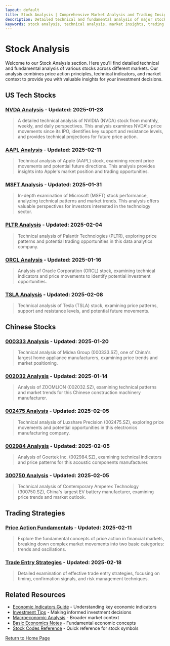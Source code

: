 ```yaml
---
layout: default
title: Stock Analysis | Comprehensive Market Analysis and Trading Insights
description: Detailed technical and fundamental analysis of major stocks including NVDA, AAPL, MSFT, and Chinese stocks. Expert insights on price action, market trends, and trading strategies.
keywords: stock analysis, technical analysis, market insights, trading strategies, price action, stock market, investment analysis, NVDA, AAPL, MSFT, Chinese stocks, market trends, trading opportunities
---
```


# Stock Analysis

Welcome to our Stock Analysis section. Here you'll find detailed technical and fundamental analysis of various stocks across different markets. Our analysis combines price action principles, technical indicators, and market context to provide you with valuable insights for your investment decisions.

## US Tech Stocks

### [NVDA Analysis](./NVDA.html) - Updated: 2025-01-28
> A detailed technical analysis of NVIDIA (NVDA) stock from monthly, weekly, and daily perspectives. This analysis examines NVDA's price movements since its IPO, identifies key support and resistance levels, and provides technical projections for future price action.

### [AAPL Analysis](./AAPL.html) - Updated: 2025-02-11
> Technical analysis of Apple (AAPL) stock, examining recent price movements and potential future directions. This analysis provides insights into Apple's market position and trading opportunities.

### [MSFT Analysis](./MSFT.html) - Updated: 2025-01-31
> In-depth examination of Microsoft (MSFT) stock performance, analyzing technical patterns and market trends. This analysis offers valuable perspectives for investors interested in the technology sector.

### [PLTR Analysis](./PLTR.html) - Updated: 2025-02-04
> Technical analysis of Palantir Technologies (PLTR), exploring price patterns and potential trading opportunities in this data analytics company.

### [ORCL Analysis](./ORCL.html) - Updated: 2025-01-16
> Analysis of Oracle Corporation (ORCL) stock, examining technical indicators and price movements to identify potential investment opportunities.

### [TSLA Analysis](./TSLA.html) - Updated: 2025-02-08
> Technical analysis of Tesla (TSLA) stock, examining price patterns, support and resistance levels, and potential future movements.

## Chinese Stocks

### [000333 Analysis](./000333.html) - Updated: 2025-01-20
> Technical analysis of Midea Group (000333.SZ), one of China's largest home appliance manufacturers, examining price trends and market positioning.

### [002032 Analysis](./002032.html) - Updated: 2025-01-14
> Analysis of ZOOMLION (002032.SZ), examining technical patterns and market trends for this Chinese construction machinery manufacturer.

### [002475 Analysis](./002475.html) - Updated: 2025-02-05
> Technical analysis of Luxshare Precision (002475.SZ), exploring price movements and potential opportunities in this electronics manufacturing company.

### [002984 Analysis](./002984.html) - Updated: 2025-02-05
> Analysis of Goertek Inc. (002984.SZ), examining technical indicators and price patterns for this acoustic components manufacturer.

### [300750 Analysis](./300750.html) - Updated: 2025-02-05
> Technical analysis of Contemporary Amperex Technology (300750.SZ), China's largest EV battery manufacturer, examining price trends and market outlook.

## Trading Strategies

### [Price Action Fundamentals](./PriceAction.html) - Updated: 2025-02-11
> Explore the fundamental concepts of price action in financial markets, breaking down complex market movements into two basic categories: trends and oscillations.

### [Trade Entry Strategies](./TradeIn.html) - Updated: 2025-02-18
> Detailed examination of effective trade entry strategies, focusing on timing, confirmation signals, and risk management techniques.

## Related Resources

- [Economic Indicators Guide](./EIforP.html) - Understanding key economic indicators
- [Investment Tips](./TheTipsForInvest.html) - Making informed investment decisions
- [Macroeconomic Analysis](./MacroEco.html) - Broader market context
- [Basic Economics Notes](./BasicEconomicsNote.html) - Fundamental economic concepts
- [Stock Codes Reference](./stock-codes.html) - Quick reference for stock symbols

[Return to Home Page](./index.html) 